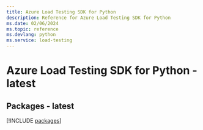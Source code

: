 ```yaml
---
title: Azure Load Testing SDK for Python
description: Reference for Azure Load Testing SDK for Python
ms.date: 02/06/2024
ms.topic: reference
ms.devlang: python
ms.service: load-testing
---
```

# Azure Load Testing SDK for Python - latest

## Packages - latest
[!INCLUDE [packages](load-testing-index.md)]